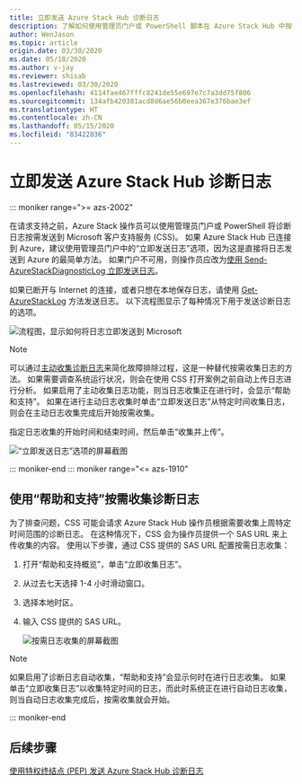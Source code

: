 ```yaml
---
title: 立即发送 Azure Stack Hub 诊断日志
description: 了解如何使用管理员门户或 PowerShell 脚本在 Azure Stack Hub 中按需收集诊断日志。
author: WenJason
ms.topic: article
origin.date: 03/30/2020
ms.date: 05/18/2020
ms.author: v-jay
ms.reviewer: shisab
ms.lastreviewed: 03/30/2020
ms.openlocfilehash: 4114fae467fffc8241de55e697e7c7a3dd75f806
ms.sourcegitcommit: 134afb420381acd8d6ae56b0eea367e376bae3ef
ms.translationtype: HT
ms.contentlocale: zh-CN
ms.lasthandoff: 05/15/2020
ms.locfileid: "83422836"
---
```

# <a name="send-azure-stack-hub-diagnostic-logs-now"></a>立即发送 Azure Stack Hub 诊断日志

::: moniker range=">= azs-2002"

在请求支持之前，Azure Stack 操作员可以使用管理员门户或 PowerShell 将诊断日志按需发送到 Microsoft 客户支持服务 (CSS)。 如果 Azure Stack Hub 已连接到 Azure，建议使用管理员门户中的“立即发送日志”选项，因为这是直接将日志发送到 Azure 的最简单方法。 如果门户不可用，则操作员应改为[使用 Send-AzureStackDiagnosticLog 立即发送日志](azure-stack-configure-on-demand-diagnostic-log-collection-powershell-tzl.md)。 

如果已断开与 Internet 的连接，或者只想在本地保存日志，请使用 [Get-AzureStackLog](azure-stack-get-azurestacklog.md) 方法发送日志。 以下流程图显示了每种情况下用于发送诊断日志的选项。 

![流程图，显示如何将日志立即发送到 Microsoft](media/azure-stack-help-and-support/send-logs-now-flowchart.png)

>[!NOTE]
>可以通过[主动收集诊断日志](azure-stack-configure-automatic-diagnostic-log-collection-tzl.md)来简化故障排除过程，这是一种替代按需收集日志的方法。 如果需要调查系统运行状况，则会在使用 CSS 打开案例之前自动上传日志进行分析。 如果启用了主动收集日志功能，则当日志收集正在进行时，会显示“帮助和支持”。 如果在进行主动日志收集时单击“立即发送日志”从特定时间收集日志，则会在主动日志收集完成后开始按需收集。

指定日志收集的开始时间和结束时间，然后单击“收集并上传”。 

![“立即发送日志”选项的屏幕截图](media/azure-stack-help-and-support/send-logs-now.png)


::: moniker-end
::: moniker range="<= azs-1910"
## <a name="use-help-and-support-to-collect-diagnostic-logs-on-demand"></a>使用“帮助和支持”按需收集诊断日志

为了排查问题，CSS 可能会请求 Azure Stack Hub 操作员根据需要收集上周特定时间范围的诊断日志。 在这种情况下，CSS 会为操作员提供一个 SAS URL 来上传收集的内容。 
使用以下步骤，通过 CSS 提供的 SAS URL 配置按需日志收集：

1. 打开“帮助和支持概览”，单击“立即收集日志”。  
1. 从过去七天选择 1-4 小时滑动窗口。 
1. 选择本地时区。
1. 输入 CSS 提供的 SAS URL。

   ![按需日志收集的屏幕截图](media/azure-stack-automatic-log-collection/collect-logs-now.png)

>[!NOTE]
>如果启用了诊断日志自动收集，“帮助和支持”会显示何时在进行日志收集。 如果单击“立即收集日志”以收集特定时间的日志，而此时系统正在进行自动日志收集，则当自动日志收集完成后，按需收集就会开始。 


::: moniker-end


## <a name="next-steps"></a>后续步骤

[使用特权终结点 (PEP) 发送 Azure Stack Hub 诊断日志](azure-stack-configure-on-demand-diagnostic-log-collection-powershell-tzl.md)

